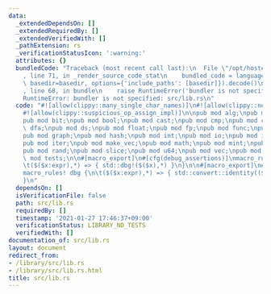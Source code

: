 ```yaml
---
data:
  _extendedDependsOn: []
  _extendedRequiredBy: []
  _extendedVerifiedWith: []
  _pathExtension: rs
  _verificationStatusIcon: ':warning:'
  attributes: {}
  bundledCode: "Traceback (most recent call last):\n  File \"/opt/hostedtoolcache/Python/3.9.1/x64/lib/python3.9/site-packages/onlinejudge_verify/documentation/build.py\"\
    , line 71, in _render_source_code_stat\n    bundled_code = language.bundle(stat.path,\
    \ basedir=basedir, options={'include_paths': [basedir]}).decode()\n  File \"/opt/hostedtoolcache/Python/3.9.1/x64/lib/python3.9/site-packages/onlinejudge_verify/languages/user_defined.py\"\
    , line 68, in bundle\n    raise RuntimeError('bundler is not specified: {}'.format(path.as_posix()))\n\
    RuntimeError: bundler is not specified: src/lib.rs\n"
  code: "#![allow(clippy::many_single_char_names)]\n#![allow(clippy::new_without_default)]\n\
    #![allow(clippy::suspicious_op_assign_impl)]\n\npub mod alg;\npub mod assign;\n\
    pub mod bit;\npub mod bool;\npub mod cast;\npub mod cmp;\npub mod conv;\npub mod\
    \ dfa;\npub mod ds;\npub mod float;\npub mod fp;\npub mod func;\npub mod fxhash;\n\
    pub mod graph;\npub mod hash;\npub mod int;\npub mod io;\npub mod io_interactive;\n\
    pub mod iter;\npub mod make_vec;\npub mod math;\npub mod mint;\npub mod num;\n\
    pub mod rand;\npub mod slice;\npub mod u64;\npub mod vec;\npub mod zo;\n\npub\
    \ mod tests;\n\n#[macro_export]\n#[cfg(debug_assertions)]\nmacro_rules! dbg {\n\
    \t($($x:expr),*) => { std::dbg!($($x),*) }\n}\n\n#[macro_export]\n#[cfg(not(debug_assertions))]\n\
    macro_rules! dbg {\n\t($($x:expr),*) => { std::convert::identity(($($x),*)) }\n\
    }\n"
  dependsOn: []
  isVerificationFile: false
  path: src/lib.rs
  requiredBy: []
  timestamp: '2021-01-27 17:46:37+09:00'
  verificationStatus: LIBRARY_NO_TESTS
  verifiedWith: []
documentation_of: src/lib.rs
layout: document
redirect_from:
- /library/src/lib.rs
- /library/src/lib.rs.html
title: src/lib.rs
---
```


